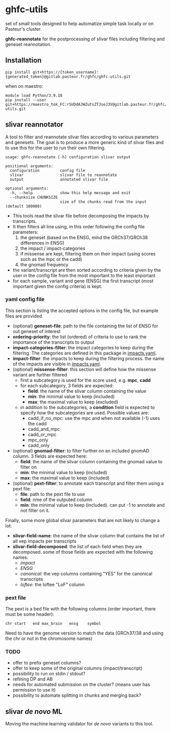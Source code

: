 # ghfc-utils

set of small tools designed to help automatize simple task locally or on Pasteur's cluster.

**ghfc-reannotate** for the postprocessing of slivar files including filtering and geneset reannotation.

## Installation

```
pip install git+https://{token_username}:{generated_token}@gitlab.pasteur.fr/ghfc/ghfc-utils.git
```

when on maestro:
```
module load Python/3.9.18
pip install --user git+https://maestro_tok_FC:rSUDdAJWZutsZTJseJ3V@gitlab.pasteur.fr/ghfc/ghfc-utils.git
```

## slivar reannotator

A tool to filter and reannotate slivar files according to various parameters and genesets. The goal is to produce a more generic kind of slivar files and to use this for the user to run their own filtering.

```
usage: ghfc-reannotate [-h] configuration slivar output

positional arguments:
  configuration         config file
  slivar                slivar file to reannotate
  output                annotated slivar file

optional arguments:
  -h, --help            show this help message and exit
  --chunksize CHUNKSIZE
                        size of the chunks read from the input (default 100000)
```

- This tools read the slivar file before decomposing the impacts by transcripts. 
- It then filters all line using, in this order following the config file parameters:
    1. the geneset (based on the ENSG, mind the GRCh37/GRCh38 differences in ENSG)
    2. the impact / impact-categories
    3. if missense are kept, filtering them on their impact (using scores such as the mpc or the cadd)
    4. the gnomad frequency
- the variant/transcript are then sorted according to criteria given by the user in the config file from the most important to the least important
- for each sample, variant and gene (ENSG) the first transcript (most important given the config criteria) is kept.

### yaml config file

This section is listing the accepted options in the config file, but example files are provided. 
- (optional) **geneset-file**: path to the file containing the list of ENSG for out geneset of interest
- **ordering-priority**: the list (ordered) of criteria to use to rank the importance of the transcripts to output
- **impact-categories-filter**: the impact categories to keep during the filtering. The categories are defined in this package in [impacts.yaml](ghfc_utils/resources/impacts.yaml).
- **impact-filter**: the impacts to keep during the filtering process. the name of the impacts are visible in [impacts.yaml](ghfc_utils/resources/impacts.yaml).
- (optional) **missense-filter**: this section will define how the missense variant are further filtered
    - first a subcategory is used for the score used, e.g. **mpc**, **cadd**
    - for each subcategory, 3 fields are expected:
        - **field**: the name of the slivar column containing the value
        - **min**: the minimal value to keep (included)
        - **max**: the maximal value to keep (excluded)
    - in addition to the subcategories, a **condition** field is expected to specify *how* the subcategories are used. Possible values are:
        - cadd_if_no_mpc: use the mpc and when not available (-1) uses the cadd
        - cadd_and_mpc
        - cadd_or_mpc
        - mpc_only
        - cadd_only
- (optional) **gnomad-filter**: to filter further on an included gnomAD column. 3 fields are expected here:
    - **field**: the name of the slivar column containing the gnomad value to filter on
    - **min**: the minimal value to keep (included)
    - **max**: the maximal value to keep (included)
- (optional) **pext-filter**: to annotate each transcript and filter them using a pext file:
    - **file**: path to the pext file to use
    - **field**: nme of the outputed column
    - **min**: the minimal value to keep (included). can put -1 to annotate and not filter on it.

Finally, some more global slivar parameters that are not likely to change a lot:
- **slivar-field-name**: the name of the slivar column that contains the list of all vep impacts per transcripts
- **slivar-field-decomposed**: the list of each field when they are decomposed. some of those fields are expected with the following names:
    - *impact*
    - *ENSG*
    - *canonical*: the vep columns containing "YES" for the canonical transcripts
    - *loftee*: the loftee "LoF" column


### pext file

The pext is a bed file with the following columns (order important, there must be some header):
```
chr	start	end	max_brain	ensg	symbol
```
Need to have the genome version to match the data (GRCh37/38 and using the chr or not in the chromosome names)


### TODO
- offer to prefix geneset columns?
- offer to keep some of the original columns (impact/transcript)
- possibility to run on stdin / stdout?
- refining DP and AB
- needs for automated submission on the cluster? (means user has permission to use it)
- possibility to automate splitting in chunks and merging back?

## slivar *de novo* ML

Moving the machine learning validator for *de novo* variants to this tool.

